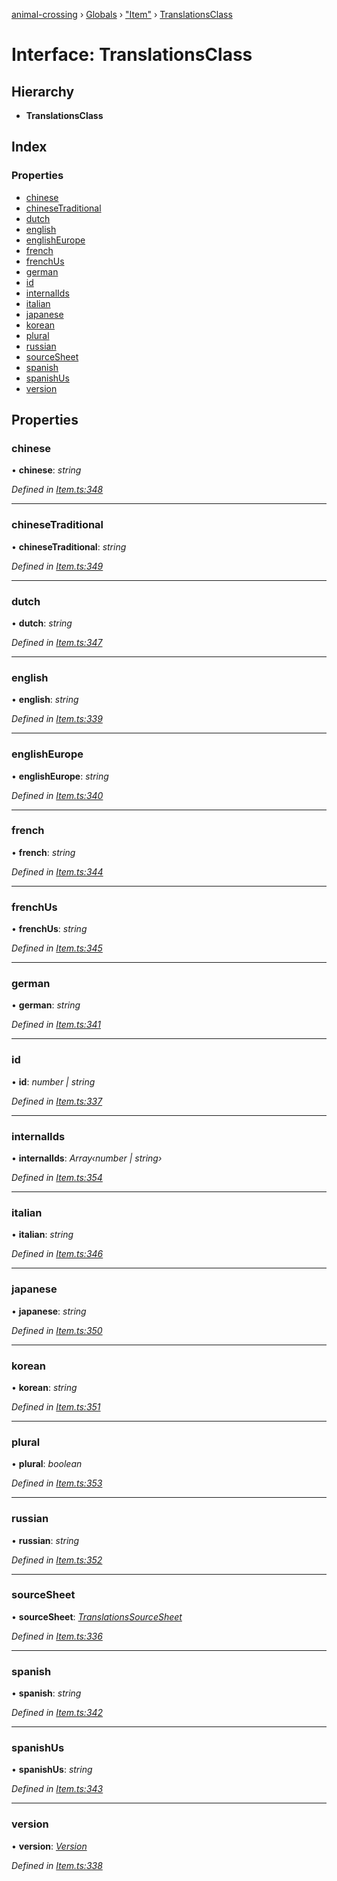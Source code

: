 [animal-crossing](../README.md) › [Globals](../globals.md) › ["Item"](../modules/_item_.md) › [TranslationsClass](_item_.translationsclass.md)

# Interface: TranslationsClass

## Hierarchy

* **TranslationsClass**

## Index

### Properties

* [chinese](_item_.translationsclass.md#chinese)
* [chineseTraditional](_item_.translationsclass.md#chinesetraditional)
* [dutch](_item_.translationsclass.md#dutch)
* [english](_item_.translationsclass.md#english)
* [englishEurope](_item_.translationsclass.md#englisheurope)
* [french](_item_.translationsclass.md#french)
* [frenchUs](_item_.translationsclass.md#frenchus)
* [german](_item_.translationsclass.md#german)
* [id](_item_.translationsclass.md#id)
* [internalIds](_item_.translationsclass.md#internalids)
* [italian](_item_.translationsclass.md#italian)
* [japanese](_item_.translationsclass.md#japanese)
* [korean](_item_.translationsclass.md#korean)
* [plural](_item_.translationsclass.md#plural)
* [russian](_item_.translationsclass.md#russian)
* [sourceSheet](_item_.translationsclass.md#sourcesheet)
* [spanish](_item_.translationsclass.md#spanish)
* [spanishUs](_item_.translationsclass.md#spanishus)
* [version](_item_.translationsclass.md#version)

## Properties

###  chinese

• **chinese**: *string*

*Defined in [Item.ts:348](https://github.com/Norviah/animal-crossing/blob/4071e19/module/types/Item.ts#L348)*

___

###  chineseTraditional

• **chineseTraditional**: *string*

*Defined in [Item.ts:349](https://github.com/Norviah/animal-crossing/blob/4071e19/module/types/Item.ts#L349)*

___

###  dutch

• **dutch**: *string*

*Defined in [Item.ts:347](https://github.com/Norviah/animal-crossing/blob/4071e19/module/types/Item.ts#L347)*

___

###  english

• **english**: *string*

*Defined in [Item.ts:339](https://github.com/Norviah/animal-crossing/blob/4071e19/module/types/Item.ts#L339)*

___

###  englishEurope

• **englishEurope**: *string*

*Defined in [Item.ts:340](https://github.com/Norviah/animal-crossing/blob/4071e19/module/types/Item.ts#L340)*

___

###  french

• **french**: *string*

*Defined in [Item.ts:344](https://github.com/Norviah/animal-crossing/blob/4071e19/module/types/Item.ts#L344)*

___

###  frenchUs

• **frenchUs**: *string*

*Defined in [Item.ts:345](https://github.com/Norviah/animal-crossing/blob/4071e19/module/types/Item.ts#L345)*

___

###  german

• **german**: *string*

*Defined in [Item.ts:341](https://github.com/Norviah/animal-crossing/blob/4071e19/module/types/Item.ts#L341)*

___

###  id

• **id**: *number | string*

*Defined in [Item.ts:337](https://github.com/Norviah/animal-crossing/blob/4071e19/module/types/Item.ts#L337)*

___

###  internalIds

• **internalIds**: *Array‹number | string›*

*Defined in [Item.ts:354](https://github.com/Norviah/animal-crossing/blob/4071e19/module/types/Item.ts#L354)*

___

###  italian

• **italian**: *string*

*Defined in [Item.ts:346](https://github.com/Norviah/animal-crossing/blob/4071e19/module/types/Item.ts#L346)*

___

###  japanese

• **japanese**: *string*

*Defined in [Item.ts:350](https://github.com/Norviah/animal-crossing/blob/4071e19/module/types/Item.ts#L350)*

___

###  korean

• **korean**: *string*

*Defined in [Item.ts:351](https://github.com/Norviah/animal-crossing/blob/4071e19/module/types/Item.ts#L351)*

___

###  plural

• **plural**: *boolean*

*Defined in [Item.ts:353](https://github.com/Norviah/animal-crossing/blob/4071e19/module/types/Item.ts#L353)*

___

###  russian

• **russian**: *string*

*Defined in [Item.ts:352](https://github.com/Norviah/animal-crossing/blob/4071e19/module/types/Item.ts#L352)*

___

###  sourceSheet

• **sourceSheet**: *[TranslationsSourceSheet](../enums/_item_.translationssourcesheet.md)*

*Defined in [Item.ts:336](https://github.com/Norviah/animal-crossing/blob/4071e19/module/types/Item.ts#L336)*

___

###  spanish

• **spanish**: *string*

*Defined in [Item.ts:342](https://github.com/Norviah/animal-crossing/blob/4071e19/module/types/Item.ts#L342)*

___

###  spanishUs

• **spanishUs**: *string*

*Defined in [Item.ts:343](https://github.com/Norviah/animal-crossing/blob/4071e19/module/types/Item.ts#L343)*

___

###  version

• **version**: *[Version](../enums/_item_.version.md)*

*Defined in [Item.ts:338](https://github.com/Norviah/animal-crossing/blob/4071e19/module/types/Item.ts#L338)*
